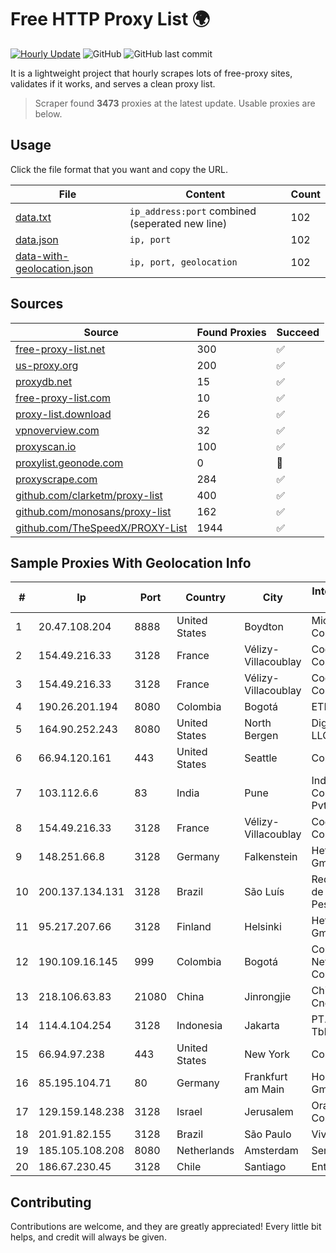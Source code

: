 
# Free HTTP Proxy List 🌍

[![Hourly Update](https://github.com/mertguvencli/http-proxy-list/actions/workflows/main.yml/badge.svg?branch=main)](https://github.com/mertguvencli/http-proxy-list/actions/workflows/main.yml)
![GitHub](https://img.shields.io/github/license/mertguvencli/http-proxy-list)
![GitHub last commit](https://img.shields.io/github/last-commit/mertguvencli/http-proxy-list)

It is a lightweight project that hourly scrapes lots of free-proxy sites, validates if it works, and serves a clean proxy list.


> Scraper found **3473** proxies at the latest update. Usable proxies are below.

## Usage

Click the file format that you want and copy the URL.


|File|Content|Count|
|----|-------|-----|
|[data.txt](https://raw.githubusercontent.com/mertguvencli/http-proxy-list/main/proxy-list/data.txt)|`ip_address:port` combined (seperated new line)|102|
|[data.json](https://raw.githubusercontent.com/mertguvencli/http-proxy-list/main/proxy-list/data.json)|`ip, port`|102|
|[data-with-geolocation.json](https://raw.githubusercontent.com/mertguvencli/http-proxy-list/main/proxy-list/data-with-geolocation.json)|`ip, port, geolocation`|102|

## Sources

|Source|Found Proxies|Succeed|
|------|-------------|-------|
|[free-proxy-list.net](https://free-proxy-list.net)|300|✅|
|[us-proxy.org](https://www.us-proxy.org)|200|✅|
|[proxydb.net](http://proxydb.net)|15|✅|
|[free-proxy-list.com](https://free-proxy-list.com/?page=&port=&type%5B%5D=http&type%5B%5D=https&up_time=0&search=Search)|10|✅|
|[proxy-list.download](https://www.proxy-list.download/HTTP)|26|✅|
|[vpnoverview.com](https://vpnoverview.com/privacy/anonymous-browsing/free-proxy-servers)|32|✅|
|[proxyscan.io](https://www.proxyscan.io)|100|✅|
|[proxylist.geonode.com](https://proxylist.geonode.com/api/proxy-list?limit=300&page=1&sort_by=lastChecked&sort_type=desc&protocols=http,https)|0|🚫|
|[proxyscrape.com](https://api.proxyscrape.com/v2/?request=displayproxies&protocol=http&timeout=10000&country=all&ssl=all&anonymity=all)|284|✅|
|[github.com/clarketm/proxy-list](https://raw.githubusercontent.com/clarketm/proxy-list/master/proxy-list-raw.txt)|400|✅|
|[github.com/monosans/proxy-list](https://raw.githubusercontent.com/monosans/proxy-list/main/proxies/http.txt)|162|✅|
|[github.com/TheSpeedX/PROXY-List](https://raw.githubusercontent.com/TheSpeedX/PROXY-List/master/http.txt)|1944|✅|


## Sample Proxies With Geolocation Info

|#|Ip|Port|Country|City|Internet Service Provider|
|-|--|----|-------|----|-------------------------|
|1|20.47.108.204|8888|United States|Boydton|Microsoft Corporation|
|2|154.49.216.33|3128|France|Vélizy-Villacoublay|Cogent Communications|
|3|154.49.216.33|3128|France|Vélizy-Villacoublay|Cogent Communications|
|4|190.26.201.194|8080|Colombia|Bogotá|ETB - Colombia|
|5|164.90.252.243|8080|United States|North Bergen|DigitalOcean, LLC|
|6|66.94.120.161|443|United States|Seattle|Contabo Inc.|
|7|103.112.6.6|83|India|Pune|Indrayani Communication Pvt Ltd|
|8|154.49.216.33|3128|France|Vélizy-Villacoublay|Cogent Communications|
|9|148.251.66.8|3128|Germany|Falkenstein|Hetzner Online GmbH|
|10|200.137.134.131|3128|Brazil|São Luís|Rede Nacional de Ensino e Pesquisa|
|11|95.217.207.66|3128|Finland|Helsinki|Hetzner Online GmbH|
|12|190.109.16.145|999|Colombia|Bogotá|Columbus Networks Colombia|
|13|218.106.63.83|21080|China|Jinrongjie|China Unicom CncNet|
|14|114.4.104.254|3128|Indonesia|Jakarta|PT. INDOSAT Tbk|
|15|66.94.97.238|443|United States|New York|Contabo Inc.|
|16|85.195.104.71|80|Germany|Frankfurt am Main|Host Europe GmbH|
|17|129.159.148.238|3128|Israel|Jerusalem|Oracle Corporation|
|18|201.91.82.155|3128|Brazil|São Paulo|Vivo|
|19|185.105.108.208|8080|Netherlands|Amsterdam|Serverius|
|20|186.67.230.45|3128|Chile|Santiago|Entel Chile S.A.|



## Contributing

Contributions are welcome, and they are greatly appreciated! Every
little bit helps, and credit will always be given.

